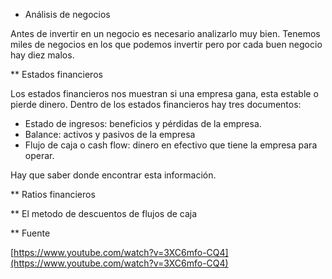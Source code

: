 * Análisis de negocios

Antes de invertir en un negocio es necesario analizarlo muy bien. Tenemos miles de negocios en los que podemos invertir pero por cada buen negocio hay diez malos.


** Estados financieros

Los estados financieros nos muestran si una empresa gana, esta estable o pierde dinero. Dentro de los estados financieros hay tres documentos:
- Estado de ingresos: beneficios y  pérdidas de la empresa.
- Balance: activos y pasivos de la empresa
- Flujo de caja o cash flow: dinero en efectivo que tiene la empresa para operar.

Hay que saber donde encontrar esta información.


** Ratios financieros


** El metodo de descuentos de flujos de caja

** Fuente

[https://www.youtube.com/watch?v=3XC6mfo-CQ4](https://www.youtube.com/watch?v=3XC6mfo-CQ4)
